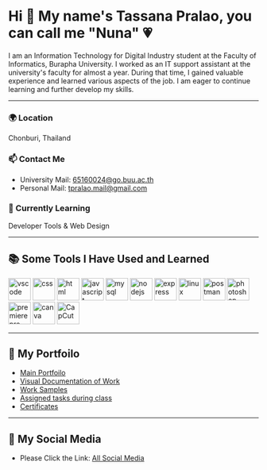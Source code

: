 # Hi 🙌 My name's Tassana Pralao, you can call me "Nuna" 💗

I am an Information Technology for Digital Industry student at the Faculty of Informatics, Burapha University. I worked as an IT support assistant at the university's faculty for almost a year. During that time, I gained valuable experience and learned various aspects of the job. I am eager to continue learning and further develop my skills.

---

### 🌍 Location  
Chonburi, Thailand

### 📫 Contact Me  
- University Mail: [65160024@go.buu.ac.th](mailto:65160024@go.buu.ac.th)  
- Personal Mail: [tpralao.mail@gmail.com](mailto:tpralao.mail@gmail.com)  

### 🧠 Currently Learning  
Developer Tools & Web Design

---

## 📚 Some Tools I Have Used and Learned

<p align="left"> 
  <!-- Developer Tools --> 
  <img src="https://cdn.jsdelivr.net/gh/devicons/devicon/icons/vscode/vscode-original.svg" alt="vscode" width="45" height="45"/> 
  <img src="https://cdn.jsdelivr.net/gh/devicons/devicon@latest/icons/css3/css3-original.svg" alt="css" width="45" height="45"/> 
  <img src="https://cdn.jsdelivr.net/gh/devicons/devicon@latest/icons/html5/html5-original.svg" alt="html" width="45" height="45"/> 
  <img src="https://cdn.jsdelivr.net/gh/devicons/devicon@latest/icons/javascript/javascript-original.svg" alt="javascript" width="45" height="45"/> 
  <img src="https://cdn.jsdelivr.net/gh/devicons/devicon@latest/icons/mysql/mysql-original.svg" alt="mysql" width="45" height="45"/> 
  <img src="https://cdn.jsdelivr.net/gh/devicons/devicon@latest/icons/nodejs/nodejs-original-wordmark.svg" alt="nodejs" width="45" height="45"/> 
  <img src="https://cdn.jsdelivr.net/gh/devicons/devicon@latest/icons/express/express-original.svg" alt="express" width="45" height="45"/> 
  <img src="https://cdn.jsdelivr.net/gh/devicons/devicon@latest/icons/linux/linux-original.svg" alt="linux" width="45" height="45"/> 
  <img src="https://cdn.jsdelivr.net/gh/devicons/devicon@latest/icons/postman/postman-original.svg" alt="postman" width="45" height="45"/> 
  <!-- Design Tools --> 
  <img src="https://cdn.jsdelivr.net/gh/devicons/devicon/icons/photoshop/photoshop-plain.svg" alt="photoshop" width="45" height="45"/> 
  <img src="https://cdn.jsdelivr.net/gh/devicons/devicon/icons/premierepro/premierepro-plain.svg" alt="premierepro" width="45" height="45"/> 
  <img src="https://img.icons8.com/color/48/000000/canva.png" alt="canva" width="45" height="45"/> 
  <img src="https://upload.wikimedia.org/wikipedia/commons/thumb/c/cd/CapCut_Logo.svg/1200px-CapCut_Logo.svg.png" alt="CapCut" width="45" height="45"/>
</p>

---
## 📁 My Portfoilo
- [Main Portfoilo](https://drive.google.com/file/d/1W_As6D7Q6FwR6frGtoDMk7FzWNnSBhIK/view?usp=sharing)
- [Visual Documentation of Work](https://drive.google.com/drive/folders/1VC4jM9IKS_VGX7f2l2xE52JfZNNlyxG5?usp=drive_link)
- [Work Samples](https://drive.google.com/drive/folders/1wKW4jqUTYxEBPL4A_UQ2zBXheYJE7oT4?usp=drive_link)
- [Assigned tasks during class](https://drive.google.com/drive/folders/1JdhZsOh_ROf4iQXV1qqAD0sxDxyjy56s?usp=drive_link)
- [Certificates](https://drive.google.com/drive/folders/1rxWmcaCsfA5ley5SAJDEkOeoIWcmI23h?usp=drive_link)

---
## 🔗 My Social Media
- Please Click the Link: [All Social Media](https://instabio.cc/nunaSIPR26)
